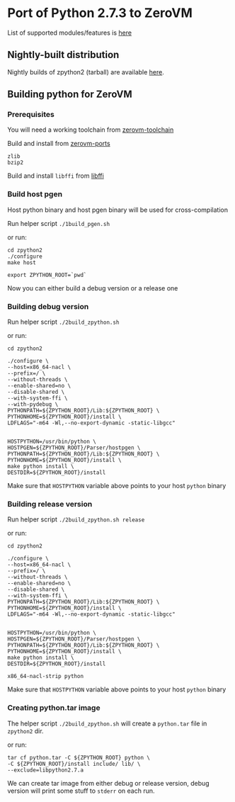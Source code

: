 # Port of Python 2.7.3 to ZeroVM

List of supported modules/features 
is [here](https://github.com/zerovm/zpython2/blob/master/status.md)

## Nightly-built distribution

Nightly builds of zpython2 (tarball) are available
[here](http://ci.zerovm.org/latest-packages/zpython2.7.3.tar).

## Building python for ZeroVM

### Prerequisites

You will need a working toolchain from 
[zerovm-toolchain](https://github.com/zerovm/toolchain)  

Build and install from [zerovm-ports](https://github.com/zerovm/zerovm-ports)

    zlib
    bzip2
    
Build and install `libffi` from [libffi](https://github.com/zerovm/libffi)

### Build host pgen

Host python binary and host pgen binary will be used for cross-compilation

Run helper script `./1build_pgen.sh`

or run:

    cd zpython2
    ./configure
    make host
    
    export ZPYTHON_ROOT=`pwd`

 
Now you can either build a debug version or a release one

### Building debug version

Run helper script `./2build_zpython.sh`

or run:

    cd zpython2
    
    ./configure \
    --host=x86_64-nacl \
    --prefix=/ \
    --without-threads \
    --enable-shared=no \
    --disable-shared \
    --with-system-ffi \
    --with-pydebug \
    PYTHONPATH=${ZPYTHON_ROOT}/Lib:${ZPYTHON_ROOT} \
    PYTHONHOME=${ZPYTHON_ROOT}/install \
    LDFLAGS="-m64 -Wl,--no-export-dynamic -static-libgcc"


    HOSTPYTHON=/usr/bin/python \
    HOSTPGEN=${ZPYTHON_ROOT}/Parser/hostpgen \
    PYTHONPATH=${ZPYTHON_ROOT}/Lib:${ZPYTHON_ROOT} \
    PYTHONHOME=${ZPYTHON_ROOT}/install \
    make python install \
    DESTDIR=${ZPYTHON_ROOT}/install

Make sure that `HOSTPYTHON` variable above 
points to your host `python` binary

### Building release version

Run helper script `./2build_zpython.sh release`

or run:

    cd zpython2
    
    ./configure \
    --host=x86_64-nacl \
    --prefix=/ \
    --without-threads \
    --enable-shared=no \
    --disable-shared \
    --with-system-ffi \
    PYTHONPATH=${ZPYTHON_ROOT}/Lib:${ZPYTHON_ROOT} \
    PYTHONHOME=${ZPYTHON_ROOT}/install \
    LDFLAGS="-m64 -Wl,--no-export-dynamic -static-libgcc"


    HOSTPYTHON=/usr/bin/python \
    HOSTPGEN=${ZPYTHON_ROOT}/Parser/hostpgen \
    PYTHONPATH=${ZPYTHON_ROOT}/Lib:${ZPYTHON_ROOT} \
    PYTHONHOME=${ZPYTHON_ROOT}/install \
    make python install \
    DESTDIR=${ZPYTHON_ROOT}/install
    
    x86_64-nacl-strip python

Make sure that `HOSTPYTHON` variable above 
points to your host `python` binary

### Creating python.tar image

The helper script `./2build_zpython.sh` will create a `python.tar` 
file in `zpython2` dir.

or run:

    tar cf python.tar -C ${ZPYTHON_ROOT} python \
    -C ${ZPYTHON_ROOT}/install include/ lib/ \
    --exclude=libpython2.7.a
    
We can create tar image from either debug or release version, 
debug version will print some stuff to `stderr` on each run.

